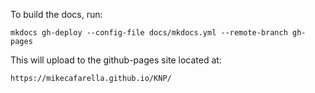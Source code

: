 To build the docs, run:

`mkdocs gh-deploy --config-file docs/mkdocs.yml --remote-branch gh-pages`

This will upload to the github-pages site located at:

`https://mikecafarella.github.io/KNP/`
